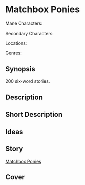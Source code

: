 # Matchbox Ponies

Mane Characters: 

Secondary Characters: 

Locations: 

Genres:

## Synopsis
200 six-word stories.

## Description


## Short Description


## Ideas


## Story
[Matchbox Ponies](./matchbox-ponies.md)

## Cover

